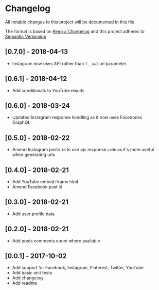 # Changelog
All notable changes to this project will be documented in this file.

The format is based on [Keep a Changelog](http://keepachangelog.com/en/1.0.0/)
and this project adheres to [Semantic Versioning](http://semver.org/spec/v2.0.0.html).

## [0.7.0] - 2018-04-13
- Instagram now uses API rather than `?__a=1` url parameter

## [0.6.1] - 2018-04-12
- Add conditionals to YouTube results

## [0.6.0] - 2018-03-24
- Updated Instagram response handling as it now uses Facebooks GraphQL

## [0.5.0] - 2018-02-22
- Amend Instagram posts `id` to use api response `code` as it's more useful when generating urls

## [0.4.0] - 2018-02-21
- Add YouTube embed iframe html
- Amend Facebook post id

## [0.3.0] - 2018-02-21
- Add user profile data

## [0.2.0] - 2018-02-21
- Add posts comments count where available

## [0.0.1] - 2017-10-02
- Add support for Facebook, Instagram, Pinterest, Twitter, YouTube
- Add basic unit tests
- Add changelog
- Add readme

